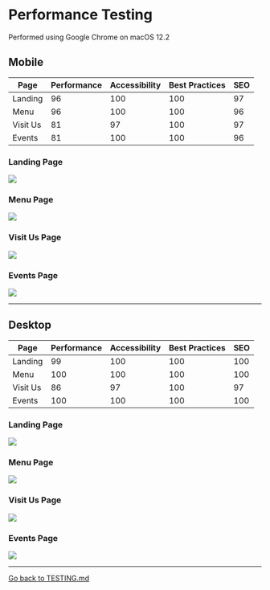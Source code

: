 # Performance Testing

Performed using Google Chrome on macOS 12.2

## Mobile

| **Page** | **Performance** | **Accessibility** | **Best Practices** | **SEO** |
|----------|-----------------|-------------------|--------------------|---------|
| Landing  | 96              | 100               | 100                | 97      |
| Menu     | 96              | 100               | 100                | 96      |
| Visit Us | 81              | 97                | 100                | 97      |
| Events   | 81              | 100               | 100                | 96      | 

### Landing Page

![](/documentation/images/testing/performance/lighthouse-mobile-landing.png)


### Menu Page

![](/documentation/images/testing/performance/lighthouse-mobile-menu.png)


### Visit Us Page

![](/documentation/images/testing/performance/lighthouse-mobile-visitus.png)



### Events Page

![](/documentation/images/testing/performance/lighthouse-mobile-events.png)



***

## Desktop

| **Page** | **Performance** | **Accessibility** | **Best Practices** | **SEO** |
|----------|-----------------|-------------------|--------------------|---------|
| Landing  | 99              | 100               | 100                | 100     |
| Menu     | 100             | 100               | 100                | 100     |
| Visit Us | 86              | 97                | 100                | 97      |
| Events   | 100             | 100               | 100                | 100     |

### Landing Page

![](/documentation/images/testing/performance/lighthouse-desktop-landing.png)


### Menu Page

![](/documentation/images/testing/performance/lighthouse-desktop-menu.png)


### Visit Us Page

![](/documentation/images/testing/performance/lighthouse-desktop-visitus.png)


### Events Page

![](/documentation/images/testing/performance/lighthouse-desktop-events.png)


***

[Go back to TESTING.md](../documentation/TESTING.md)